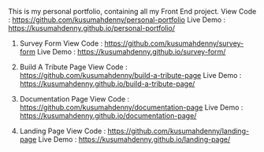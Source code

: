 This is my personal portfolio, containing all my Front End project.
  View Code   : https://github.com/kusumahdenny/personal-portfolio
  Live Demo   : https://kusumahdenny.github.io/personal-portfolio/
  
1. Survey Form
     View Code   : https://github.com/kusumahdenny/survey-form
     Live Demo   : https://kusumahdenny.github.io/survey-form/

2. Build A Tribute Page
     View Code   : https://github.com/kusumahdenny/build-a-tribute-page
     Live Demo   : https://kusumahdenny.github.io/build-a-tribute-page/

3. Documentation Page
     View Code   : https://github.com/kusumahdenny/documentation-page
     Live Demo   : https://kusumahdenny.github.io/documentation-page/

4. Landing Page
     View Code   : https://github.com/kusumahdenny/landing-page
     Live Demo   : https://kusumahdenny.github.io/landing-page/
